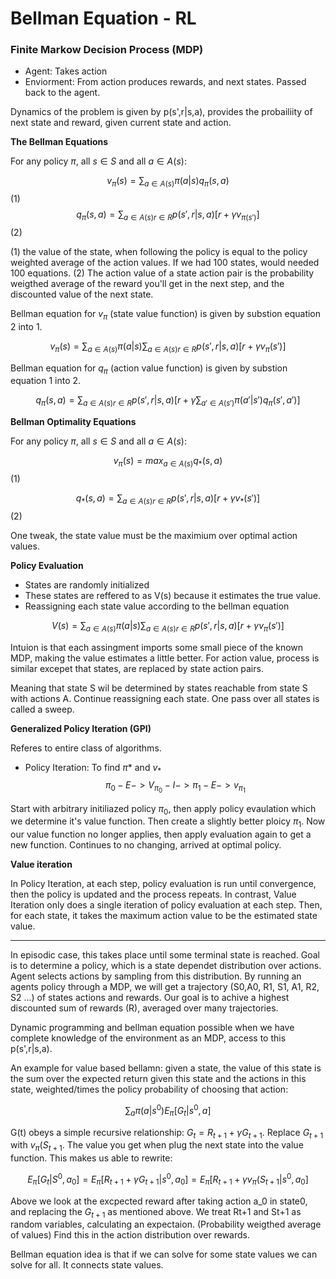 # Bellman Equation - RL

### Finite Markow Decision Process (MDP)
- Agent: Takes action
- Enviorment: From action produces rewards, and next states. Passed back to the agent.

Dynamics of the problem is given by p(s',r|s,a), provides the probailiity of next state and reward, given current state and action. 

**The Bellman Equations**

For any policy $\pi$, all $s \in S$ and all $a \in A(s)$: 
 
$$
v_\pi (s) = \sum_{a \in{A(s)}} \pi(a|s)q_\pi(s,a)
$$ 
(1)
$$
q_\pi (s,a) = \sum_{a \in{A(s)} r \in R} p(s',r|s,a)[r + \gamma v_{\pi (s')}]
$$ (2)


(1) the value of the state, when following the policy is equal to the policy weighted average of the action values. If we had 100 states, would needed 100 equations. (2) The action value of a state action pair is the probability weigthed average of the reward you'll get in the next step, and the discounted value of the next state.

Bellman equation for $v_\pi$ (state value function) is given by substion equation 2 into 1. 

$$ v_\pi (s) = \sum_{a \in{A(s)}} \pi(a|s) \sum_{a \in{A(s)} r \in R} p(s',r|s,a)[r + \gamma v_\pi(s')] $$

Bellman equation for $q_\pi$ (action value function) is given by substion equation 1 into 2.

$$q_\pi (s,a) = \sum_{a \in{A(s)} r \in R} p(s',r|s,a)[r + \gamma \sum_{a' \in{A(s')}} \pi(a'|s')q_\pi(s',a')]$$


**Bellman Optimality Equations**

For any policy $\pi$, all $s \in S$ and all $a \in A(s)$: 

$$
v_\pi (s) = max_{a \in A(s)} q_{*} (s,a)
$$ (1)

$$
q_{*} (s,a) = \sum_{a \in{A(s)} r \in R} p(s',r|s,a)[r + \gamma v_{*}(s')]
$$ (2)

One tweak, the state value must be the maximium over optimal action values. 

 **Policy Evaluation**
- States are randomly initialized
- These states are reffered to as V(s) because it estimates the true value.
- Reassigning  each state value according to the bellman equation
  
$$V(s) = \sum_{a \in{A(s)}} \pi(a|s) \sum_{a \in{A(s)} r \in R} p(s',r|s,a)[r + \gamma v_\pi(s')]$$

Intuion is that each assingment imports some small piece of the known MDP, making the value estimates a little better. For action value, process is similar excepet that states, are replaced by state action pairs.  

Meaning that state S wil be determined by states reachable from state S with actions A. Continue reassigning each state. One pass over all states is called a sweep. 

**Generalized Policy Iteration (GPI)**

Referes to entire class of algorithms. 

- Policy Iteration: To find $\pi*$ and $v_*$
  $$\pi_0 -E-> V_{\pi_0} -I-> \pi_1 -E-> v_{\pi_1}$$

Start with arbitrary initiliazed policy $\pi_0$, then apply policy evaulation which we determine it's value function. Then create a slightly better ploicy $\pi_1$. Now our value function no longer applies, then apply evaluation again to get a new function. Continues to no changing, arrived at optimal policy. 

**Value iteration** 

In Policy Iteration, at each step, policy evaluation is run until convergence, then the policy is updated and the process repeats. In contrast, Value Iteration only does a single iteration of policy evaluation at each step. Then, for each state, it takes the maximum action value to be the estimated state value.


---



In episodic case, this takes place until some terminal state is reached. Goal is to determine a policy, which is a state dependet distribution over actions. Agent selects actions by sampling from this distribution. By running an agents policy through a MDP, we will get a trajectory (S0,A0, R1, S1, A1, R2, S2 ...) of states actions and rewards. Our goal is to achive a highest discounted sum of rewards (R), averaged over many trajectories. 

Dynamic programming and bellman equation possible when we have complete knowledge of the environment as an MDP, access to this p(s',r|s,a). 

An example for value based bellamn: given a state, the value of this state is the sum over the expected return given this state and the actions in this state, weighted/times the policy probability of choosing that action:

$$ \sum_a \pi(a|s^0) E_\pi[G_t|s^0,a] $$

G(t) obeys a simple recursive relationship: $G_t = R_{t+1} + \gamma G_{t+1}$. Replace $G_{t+1}$
with $v_\pi(S_{t+1}$. The value you get when plug the next state into the value function. This makes us able to rewrite: 

$$
E_\pi[G_t|S^0,a_0] = E_\pi[R_{t+1} + \gamma G_{t+1}|s^0,a_0] = E_\pi[R_{t+1} + \gamma v_\pi(S_{t+1} |s^0, a_0]
$$

Above we look at the excpected reward after taking action a_0 in state0, and replacing the $G_{t+1}$ as mentioned above. We treat Rt+1 and St+1 as random variables, calculating an expectaion. (Probability weigthed average of values) Find this in the action distribution over rewards.

Bellman equation idea is that if we can solve for some state values we can solve for all. It connects state values. 


